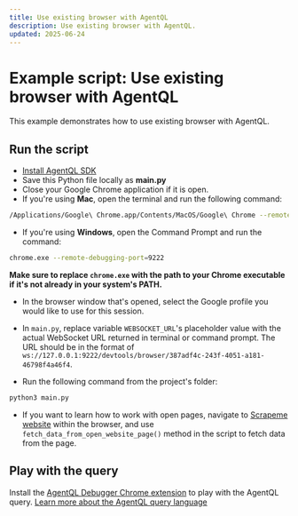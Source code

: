```yaml
---
title: Use existing browser with AgentQL
description: Use existing browser with AgentQL.
updated: 2025-06-24
---
```


# Example script: Use existing browser with AgentQL

This example demonstrates how to use existing browser with AgentQL.

## Run the script

- [Install AgentQL SDK](https://docs.agentql.com/installation/sdk-installation)
- Save this Python file locally as **main.py**
- Close your Google Chrome application if it is open.
- If you're using **Mac**, open the terminal and run the following command:

```bash
/Applications/Google\ Chrome.app/Contents/MacOS/Google\ Chrome --remote-debugging-port=9222
```

- If you're using **Windows**, open the Command Prompt and run the command:

```bash
chrome.exe --remote-debugging-port=9222
```

**Make sure to replace `chrome.exe` with the path to your Chrome executable if it's not already in your system's PATH.**

- In the browser window that's opened, select the Google profile you would like to use for this session.
- In `main.py`, replace variable `WEBSOCKET_URL`'s placeholder value with the actual WebSocket URL returned in terminal or command prompt. The URL should be in the format of `ws://127.0.0.1:9222/devtools/browser/387adf4c-243f-4051-a181-46798f4a46f4`.

- Run the following command from the project's folder:

```bash
python3 main.py
```

- If you want to learn how to work with open pages, navigate to [Scrapeme website](https://scrapeme.live/shop/Charmander/) within the browser, and use `fetch_data_from_open_website_page()` method in the script to fetch data from the page.

## Play with the query

Install the [AgentQL Debugger Chrome extension](https://docs.agentql.com/installation/chrome-extension-installation) to play with the AgentQL query. [Learn more about the AgentQL query language](https://docs.agentql.com/agentql-query/query-intro)
